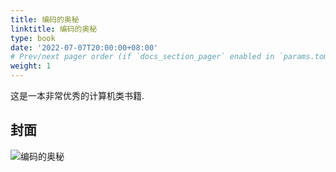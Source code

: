```yaml
---
title: 编码的奥秘
linktitle: 编码的奥秘
type: book
date: '2022-07-07T20:00:00+08:00'
# Prev/next pager order (if `docs_section_pager` enabled in `params.toml`)
weight: 1
---
```


这是一本非常优秀的计算机类书籍.

## 封面
![编码的奥秘](book-code.png)
